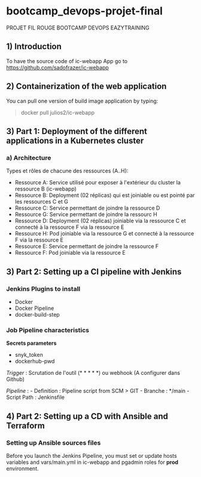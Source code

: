 # bootcamp_devops-projet-final
PROJET FIL ROUGE BOOTCAMP DEVOPS EAZYTRAINING

## 1) Introduction
To have the source code of ic-webapp App go to https://github.com/sadofrazer/ic-webapp

## 2) Containerization of the web application
You can pull one version of build image application by typing:
> docker pull julios2/ic-webapp

## 3) Part 1: Deployment of the different applications in a Kubernetes cluster
### a) Architecture
Types et rôles de chacune des ressources (A..H):
- Ressource A: Service utilisé pour exposer à l'extérieur du cluster la ressource B (ic-webapp)
- Ressource B: Deployment (02 réplicas) qui est joiniable ou est pointé par les ressources C et G
- Ressource C: Service permettant de joindre la ressource D
- Ressource G: Service permettant de joindre la ressourc H
- Ressource D: Deployment (02 réplicas) joiniable via la ressource C et connecté à la ressource F via la ressource E
- Ressource H: Pod joiniable via la ressource G et connecté à la ressource F via la ressource E
- Ressource E: Service permettant de joindre la ressource F
- Ressource F: Pod joiniable via la ressource E


## 3) Part 2: Setting up a CI pipeline with Jenkins

### Jenkins Plugins to install 
- Docker
- Docker Pipeline
- docker-build-step

### Job Pipeline characteristics

**Secrets parameters**
- snyk_token
- dockerhub-pwd

*Trigger* : Scrutation de l'outil (* * * * *) ou webhook (A configurer dans Github)

*Pipeline* : - Definition : Pipeline script from SCM > GIT - Branche : */main - Script Path : Jenkinsfile

## 4) Part 2: Setting up a CD with Ansible and Terraform

### Setting up Ansible sources files
Before you launch the Jenkins Pipeline, you must set or update hosts variables and vars/main.yml in ic-webapp and pgadmin roles for **prod** environment.
